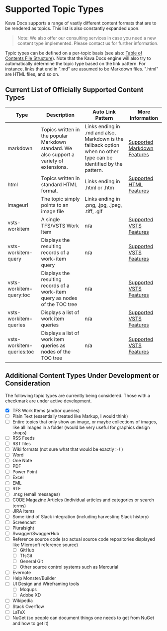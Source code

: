 # Supported Topic Types

Kava Docs supports a range of vastly different content formats that are to be rendered as topics. This list is also constantly expanded upon.

> Note: We also offer our consulting services in case you need a new content type implemented. Please contact us for further information.

Typic types can be defined on a per-topic basis (see also: [Table of Contents File Structure](TOC-File-Structure)). Note that the Kava Docs engine will also try to automatically determine the topic type based on the link pattern. For instance, links that end in ".md" are assumed to be Markdown files. ".html" are HTML files, and so on.

## Current List of Officially Supported Content Types

| Type | Description | Auto Link Pattern | More Information |
|---|---|---|---|
| markdown | Topics written in the popular Markdown standard. We also support a variety of extensions. | Links ending in .md and also, Markdown is the fallback option when no other type can be identified by the pattern. | [Supported Markdown Features](Supported-Markdown-Features) |
| html | Topics written in standard HTML format. | Links ending in .html or .htm | [Supported HTML Features](Supported-HTML-Features) |
| imageurl | The topic simply points to an image file | Links ending in .png, .jpg, .jpeg, .tiff, .gif |  |
| vsts-workitem | A single TFS/VSTS Work Item | n/a | [Supported VSTS Features](Supported-VSTS-Features) |
| vsts-workitem-query | Displays the resulting records of a work-item query | n/a | [Supported VSTS Features](Supported-VSTS-Features) |
| vsts-workitem-query:toc | Displays the resulting records of a work-item query as nodes of the TOC tree | n/a | [Supported VSTS Features](Supported-VSTS-Features) |
| vsts-workitem-queries | Displays a list of work item queries | n/a | [Supported VSTS Features](Supported-VSTS-Features) |
| vsts-workitem-queries:toc | Displays a list of work item queries as nodes of the TOC tree | n/a | [Supported VSTS Features](Supported-VSTS-Features) |

## Additional Content Types Under Development or Consideration

The following topic types are currently being considered. Those with a checkmark are under active development.

* [x] TFS Work Items (and/or queries)
* [ ] Plain Text (essentially treated like Markup, I would think)
* [ ] Entire topics that only show an image, or maybe collections of images, like all images in a folder (would be very useful for graphics design shops)
* [ ] RSS Feeds
* [ ] RST files
* [ ] Wiki formats (not sure what that would be exactly :-) )
* [ ] Word
* [ ] One Note
* [ ] PDF
* [ ] Power Point 
* [ ] Excel
* [ ] EML
* [ ] RTF
* [ ] .msg (email messages)
* [ ] CODE Magazine Articles (individual articles and categories or search terms)
* [ ] JIRA Items
* [ ] Some kind of Slack integration (including harvesting Slack history)
* [ ] Screencast
* [ ] Pluralsight
* [ ] Swagger/SwaggerHub
* [ ] Reference source code (so actual source code repositories displayed like Microsoft reference source)
    * [ ] GitHub
    * [ ] TfsGit
    * [ ] General Git
    * [ ] Other source control systems such as Mercurial
* [ ] Evernote
* [ ] Help Monster/Builder
* [ ] UI Design and Wireframing tools
   * [ ] Moqups
   * [ ] Adobe XD
* [ ] Wikipedia
* [ ] Stack Overflow
* [ ] LaTeX
* [ ] NuGet (so people can document things one needs to get from NuGet and how to get it)
